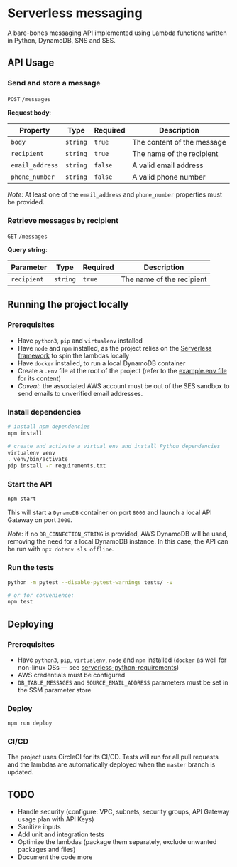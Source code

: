 # Serverless messaging

A bare-bones messaging API implemented using Lambda functions written in Python, DynamoDB, SNS and SES.

## API Usage

### Send and store a message

`POST` `/messages`

__Request body__:

| Property        | Type     | Required | Description                |
|-----------------|----------|----------|----------------------------|
| `body`          | `string` | `true`   | The content of the message |
| `recipient`     | `string` | `true`   | The name of the recipient  |
| `email_address` | `string` | `false`  | A valid email address      |
| `phone_number`  | `string` | `false`  | A valid phone number       |

_Note_: At least one of the `email_address` and `phone_number` properties must be provided.

### Retrieve messages by recipient

`GET` `/messages`

__Query string__:

| Parameter       | Type     | Required | Description                |
|-----------------|----------|----------|----------------------------|
| `recipient`     | `string` | `true`   | The name of the recipient  |

## Running the project locally

### Prerequisites

- Have `python3`, `pip` and `virtualenv` installed
- Have `node` and `npm` installed, as the project relies on the [Serverless framework](https://serverless.com)
to spin the lambdas locally
- Have `docker` installed, to run a local DynamoDB container
- Create a `.env` file at the root of the project (refer to the [example.env file](/example.env) for
its content)
- _Caveat_: the associated AWS account must be out of the SES sandbox to send emails to unverified
email addresses.

### Install dependencies

```bash
# install npm dependencies
npm install

# create and activate a virtual env and install Python dependencies
virtualenv venv
. venv/bin/activate
pip install -r requirements.txt
```

### Start the API

```bash
npm start
```

This will start a `DynamoDB` container on port `8000` and launch a local API Gateway on port `3000`.

_Note_: if no `DB_CONNECTION_STRING` is provided, AWS DynamoDB will be used, removing the need for a
local DynamoDB instance. In this case, the API can be run with `npx dotenv sls offline`.

### Run the tests

```bash
python -m pytest --disable-pytest-warnings tests/ -v

# or for convenience:
npm test
```

## Deploying

### Prerequisites

- Have `python3`, `pip`, `virtualenv`, `node` and `npm` installed (`docker` as well for non-linux
OSs –– see [serverless-python-requirements](https://www.npmjs.com/package/serverless-python-requirements#cross-compiling))
- AWS credentials must be configured
- `DB_TABLE_MESSAGES` and `SOURCE_EMAIL_ADDRESS` parameters must be set in the SSM parameter store

### Deploy

```bash
npm run deploy
```

### CI/CD

The project uses CircleCI for its CI/CD. Tests will run for all pull requests and the lambdas are
automatically deployed when the `master` branch is updated.

## TODO

- Handle security (configure: VPC, subnets, security groups, API Gateway usage plan with API Keys)
- Sanitize inputs
- Add unit and integration tests
- Optimize the lambdas (package them separately, exclude unwanted packages and files)
- Document the code more
